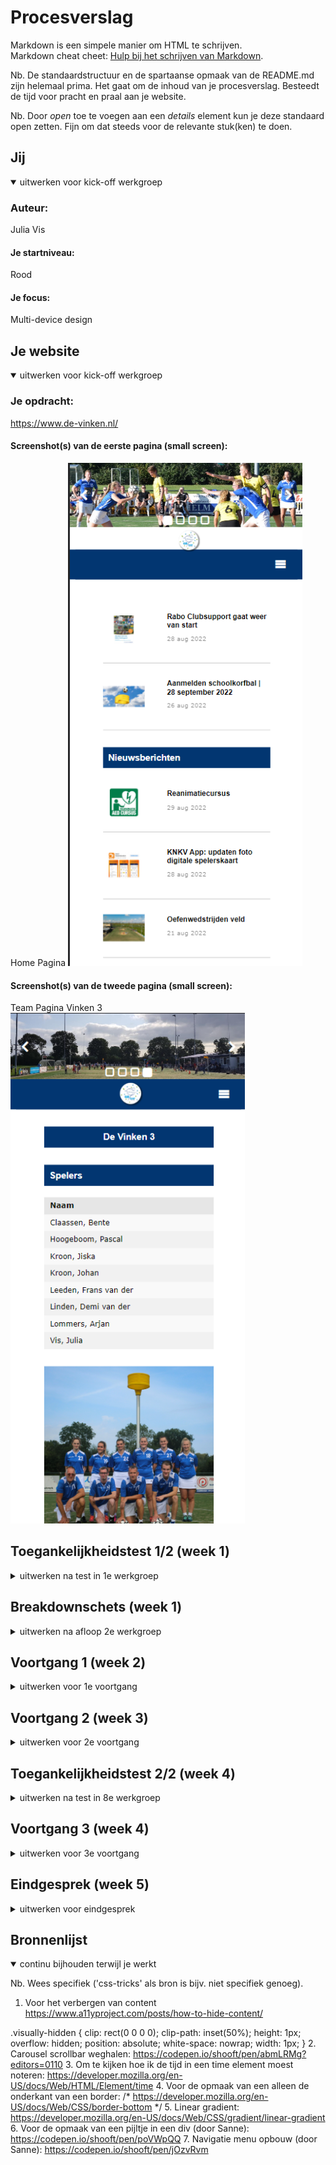# Procesverslag
Markdown is een simpele manier om HTML te schrijven.  
Markdown cheat cheet: [Hulp bij het schrijven van Markdown](https://github.com/adam-p/markdown-here/wiki/Markdown-Cheatsheet).

Nb. De standaardstructuur en de spartaanse opmaak van de README.md zijn helemaal prima. Het gaat om de inhoud van je procesverslag. Besteedt de tijd voor pracht en praal aan je website.

Nb. Door *open* toe te voegen aan een *details* element kun je deze standaard open zetten. Fijn om dat steeds voor de relevante stuk(ken) te doen.





## Jij

<details open>
  <summary>uitwerken voor kick-off werkgroep</summary>

  ### Auteur:
  Julia Vis

  #### Je startniveau:
  Rood

  #### Je focus:
  Multi-device design
 
</details>





## Je website

<details open>
  <summary>uitwerken voor kick-off werkgroep</summary>

  ### Je opdracht:
  https://www.de-vinken.nl/

  #### Screenshot(s) van de eerste pagina (small screen): 
  Home Pagina 
  <img src="readme-images/homepage.png" width="375px" alt="foto van de homepagina van de website: de vinken">

  #### Screenshot(s) van de tweede pagina (small screen):
  Team Pagina Vinken 3
  <img src="readme-images/teampage_vinken3.png" width="375px" alt="foto van de vinken 3 teampagina van de website: de vinken">
 
</details>



## Toegankelijkheidstest 1/2 (week 1)

<details>
  <summary>uitwerken na test in 1e werkgroep</summary>

  ### Bevindingen
  Lijst met je bevindingen die in de test naar voren kwamen:

  #### Screenreader
 De screenreader leest goed alle koppen voor. Een aantal images hebben alleen geen alt tekst om duidelijk te maken wat voor afbeelding het is. Zoals het logo en de slideshow boven aan de home pagina. Verder wordt er van elke kop vertelt welke kop dit precies is. Ook leest de screenreader de namen van de teamleden op de teampagina niet voor. De states worden ook niet voorgelezen door de screenreader. Dit is heel onhandig aangezien het menu boven aan de pagina alleen maar dropdown menu's bevat.


  #### Muis en Toetsenbord 
  De bediening met het toetsenbord gaat in principe prima. Alleen kun je in het menu boven in de dropdown menu's wel activeren maar wordt dit niet vertelt. De hover state wordt hier toegepast op de website. Op de telefoon heeft meteen de active state. Ook kun je op de team pagina niet verder dan de eerste kop boven aan de pagina. Na het menu stopt het. De website heeft ook geen focus. Je kunt als gerbuiker niet zien waar je op de pagina bent en wat gefocused is op de website. Dit kun je zien doordat onderin het scherm wel wordt weergegeven, naar welke pagina je gaat als je op enter drukt. Dit krijg je ook te zien als met de muis eroverheen hovert. Maar als je dus met de tab er op focused, zie je onderin welke geselecteerd staat. Maar ditis niet te zien op de website zelf. (zie afbeelding) Dat is zeker een punt dat ik aan ga pakken. 
  <img src="readme-images/geen_focus_state.png">


  #### Motoriek (shocks, elastiekjes)
 De website is goed te bedienen met shocks. Alleen de knopjes om naar een volgende pagina te gaan zijn misschien wat klein. Je schiet snel uit met je muis. Door dat dit gebeurd klik je naast de knop.<img src="readme-images/screenshot_kleine_knopjes.png">


  #### Visueel (brillen, contrast, kleurenblind, dark/light). 
  De website van de vinken heeft op dit moment nog geen dark/light mode. Verder is de website wel goed te lezen door mensen die kleurenblind zijn. Dit komt door het heldere contrast tussen elementen op de pagina. Bij de bril waar het rechter deel van de glazen is afgeschermd, was het lastig om de rechter kant van de volledige webpagina te lezen. Wel is een deel van de rechter pagina te zien waardoor de gebruiker weet dat er nog wat te zien is op het rechter deel van de pagina. En bij de bril central field loss is de pagina kun je alleen telkens het bovenste deel van de pagina lezen. 

</details>



## Breakdownschets (week 1)

<details>
  <summary>uitwerken na afloop 2e werkgroep</summary>

  ### de hele pagina: 
  <img src="readme-images/breakdown_schets_volledig.png" width="375px" alt="breakdown van de hele pagina">

  ### dynamisch deel (bijv menu): 
  <img src="readme-images/breakdown_schets_deel1.png" width="375px" alt="breakdown van een dynamisch deel">

  ### wellicht nog een dynamisch deel (bijv filter): 
  <img src="readme-images/breakdown_schets_deel2.png" width="375px" alt="breakdown van nog een dynamisch deel">

</details>





## Voortgang 1 (week 2)

<details>
  <summary>uitwerken voor 1e voortgang</summary>

  ### Stand van zaken
  De html schrijven ging goed. Door gebruik te maken van de breakdownschets ging dit ook vrij snel voor mijn gevoel. Ik twijfel nog een beetje over de code voor de navigatie. Aangezien er ook nog dropdown menu's bij moeten later. Maar dat is voor later. Mijn code ziet er op het moment zo uit. <img src="screenshot_eerste_versie_html.png"> De foto's voor in de header staan er 2x in omdat ik niet zo goed weet waar ik deze foto's het beste kan plaatsen. Dit ga ik vragen tijdens het voortgangs gesprek


  ### Agenda voor meeting
  samen met je groepje opstellen

  | Quinny en Julia: Hoe steekt de html in elkaar? Is de opbouw van de html goed? Zijn alle onderdelen goed genest.
  | Quinny: Hoe zet ik de basis op voor mijn hamburger menu?
  ### Verslag van meeting
  Tijdens de meeting waren alleen ik en Quinny er. We kregen feedback van de studentassistenten. We hebben gekeken naar de html van onze pagina's en of deze goed genest stonden. Sommige onderdelen waren nog niet helemaal goed genest en moesten aangepast worden. Zoals items die in een ul stonden maar geen li om zich heen hadden. En verder hebben we gekeken naar punten die ik zelf kon verbeteren aan de website. Zoals de hamburger menu button die niet van vorm veranderde. En de header carousel die niet goed responive is op de originele site.
  Verder hand Quinny nog een vraag over hoe ze het hamburgermenu het beste kon beginnen. Het antwoord op deze vraag was een unorderd list maken met de menu opties als list items. Verder kreeg ik nog als tip om zo snel mogelijk te beginnen met de css. Omdat daar ook veel tijd in gaat zitten. Nog meer dan in de Html. Voor de afbeeldingen is het belangrijk om die in een unorderd list te zetten. En van de img list items te maken. De tweede versie die ik dus heb staan in mijn code is dus beter.
</details>





## Voortgang 2 (week 3)

<details>
  <summary>uitwerken voor 2e voortgang</summary>

  ### Stand van zaken
  De Carousel maken is gelukt. Ik mis alleen nog de buttons die er voor zorgen dat je naar de volgende pagina kan, en de vierkantjes onderin waarmee je naar een foto kan navigeren. Verder heb ik een responsive navigatie menu gemaakt, die veranderd in een hamburger menu als het scherm kleiner wordt dan 51em. Alleen heeft de navigatie nog geen dropdown menu's. Ook is het gelukt om de nieuwsberichten vorm tegeven met grid. 


  ### Agenda voor meeting

  | Aron, Quinny, Britney, Julia 
  Hoe voeg je een dropdown menu toe aan een navigatiemenu.
  | Quinny
  Hoe maak je een drop down icoontje. Een pijltje naar beneden
  | Britney
  Hoe bepaal ik mijn H1? Ik zie hem namelijk niet.
  | Op suggestie van Sanne
  Hoe pas ik @media toe in een navigatie menu


  ### Verslag van meeting
    | Aron, Quinny, Britney, Julia 
  Hoe voeg je een dropdown menu toe aan een navigatiemenu.
  Sanne heeft samen met ons een navigatie menu gemaakt met een drow down functie. Deze heeft hij opgeslagen in codepen. Deze code ga ik ook nodig hebben voor mijn website
  https://codepen.io/shooft/pen/gOzGoww

  | Quinny
  Hoe maak je een drop down icoontje. Een pijltje naar beneden.
  Sanne heeft samen met ons een icoontje gemaakt. Ook heeft hij hier een draaid pijltje van gemaakt zodat als je het menu opent het pijltje omdraait. De code heeft hij in codepen gezet. 
https://codepen.io/shooft/pen/poVWpQQ

  | Britney
  Hoe bepaal ik mijn H1? Ik zie hem namelijk niet.

  Antwoord op de vraag: Deze is verborgen op de pagina. Wel zodanig dat de screenreader de h1 voorleest, zodat de gebruiker van de screenreader wel weet waar de pagina over gaat. Dit doen ze op de volgende manier.

  .visually-hidden {
  clip: rect(0 0 0 0);
  clip-path: inset(50%);
  height: 1px;
  overflow: hidden;
  position: absolute;
  white-space: nowrap;
  width: 1px;
}
Deze code ga ik ook nodig hebben voor mijn website

  | Op suggestie van Sanne
  Hoe pas ik @media toe in een navigatie menu
  @media heb ik al toegepast in mijn website. In het navigatiemenu. Sanne heeft de code van het navigatiemenu opgeslagen in codepen. Sanne is alleen vergeten om het menu weer in het scherm te zetten op het moment dat het scherm groter is dan 40em zag ik later. :-)
https://codepen.io/shooft/pen/YzLrEJo
</details>





## Toegankelijkheidstest 2/2 (week 4)

<details>
  <summary>uitwerken na test in 8e werkgroep</summary>

  ### Bevindingen
  Lijst met je bevindingen die in de test naar voren kwamen:
  Knopjes zijn nog te klein.
  Sommige knoppen in de nav zijn niet te bereiken.
  Screenreader leest door zonder pauzes. Zorgt voor verwarring.
  Nog geen dark mode.
  Uitslagen van de wedstrijden ook voorgelezen zonder context.

  #### Screenreader
 De screenreader leest de datum's waarop het bericht geplaatst is, gewoon voor zonder te vertellen wat deze datum betekend. Het kan dus zo zijn dat in de kop een datum staat en dat daarna meteen de volgende datum wordt voorgelezen. Dit is heel verwarrend. Verder worden de uitslagen van de wedstrijden ook voorgelezen zonder context. De gebruiker heeft hier dus ook geen idee waarom deze getallen worden voorgelezen. Ook is het niet duidelijk welke teams tegen elkaar spelen. De teams worden zonder pauze voorgelezen. Dus bijvoorbeeld. De Vinken E1 SDO E1. Terwijl hij eigenlijk moet vertellen aan de gebruiker dat de teams tegen elkaar hebben gespeeld. Dus De Vinken E1 tegen SDO E1. Ook bij de sectie met informatie over de volgende wedstrijd van de Vinken 1 is het niet duidelijk om welk team het gaat. Om dit op te lossen heeft Sanne als tip gegeven een span om de tekst "tegen" te zetten en dan deze onzichtbaar te maken.
<img src= "readme-images/screenshot_screenreader_aandachtspunt1.png">

  #### Muis en Toetsenbord 
 Met het toetsenbord zijn alle interactieve delen van de website te bereiken. Alleen de twee kopjes in de navigatie: Wedstrijden en Agenda zijn niet te bereiken. Dit moet nog even aanpassen. Het zijn a elementen maar ze hebben nog geen href. Deze moeten nog toegevoegd worden. Verder worden er 2 secties volledig geskipt. De sectie verjaardagen en de sectie agenda. Opzich logisch want deze secties hebben geen interactieve elementen. Verder is de Focus slecht te zien en moet nog aangepast worden. Op de officiële website is er geen focus. Dus de focus mag ik zelf gaan ontwerpen. Hij is op dit moment nog zwart, maar dat is bij de blauwe buttons niet goed te zien. Ik denk dat ik of voor de licht blauwe kleur ga die ook gebruikt wordt bij de active state. Of licht groen die ook gebruikt wordt in het logo. Ook kun je als het scherm klein is het menu niet openvouwen met de tab knop. Ook wordt het menu niet gefocused. 



  #### Motoriek (shocks, elastiekjes)
 Mijn website is goed te bedienen wanneer een gerbuiker shocks heeft. Alleen ben ik vergeten de knopjes groter te maken. Dus deze zijn nog steeds te klein en moeten groter gemaakt worden.


  #### Visueel (brillen, contrast, kleurenblind, dark/light). 
  De brillen hadden hetzelfde effect als de vorige keer dat ik ging testen. Deze ervaring was hetzelfde op mijn eigen website. De dark mode ga ik nog toevoegen om deze toegankelijkheid te verbeteren.

</details>



## Voortgang 3 (week 4)

<details>
  <summary>uitwerken voor 3e voortgang</summary>

  ### Stand van zaken
  Ik heb geprobeerd om de dropdown menu's in de navigatie te krijgen. Dit is alleen niet gelukt. Telens als ik dit probeerde kwam het er heel raar uit te zien en werkte het menu niet meer. Ook was het menu dan niet meer responsive. Ik heb hier geen screenshots van gemaakt. Aangezien ik meer bezig was met alles naar de oude stand van zaken te brengen. Wel heb ik de html code nog. <img src="readme-images/navigatie_code_waar_alles_mis_ging.png">
  De code die ik wilde gebruiken om het werkend te krijgen was die van Sanne, die we tijdens de vorige les besproken hadden. Bron Sanne 't Hoofd : https://codepen.io/shooft/pen/gOzGoww
  Maar waar het fout ging, weet ik nog niet.

  ### Agenda voor meeting
  Samen met je groepje opstellen

  |Julia: Buttons in carousel, hoe scroll ik daarmee naar de volgende afbeelding?
          Navigatie menu met drop downs werkt niet zoals het hoort. Waar heb ik een fout gemaakt. Navigatie met dropdown in responsive design
   Arron: Vragen over zijn navigatie menu en hoe hij dit voor zijn website goed kan krijgen. In dropdown vorm. Hij heeft deze met Sanne gemaakt maar weet niet hoe hij de juiste styling hieraan kan geven.
   Britney: - (Vragen werden persoonlijk aan de student assistent gesteld.)
   Quinny: -. (Vragen werden persoonlijk aan de student assistent gesteld.)
           
  ### Verslag van meeting
 Tijdens de meeting is er vooral per persoon gekeken naar wat er nodig was om iets goed te krijgen. Er was niet echt een algemeen moment. Alleen in het begin heel eventjes. Voor mij was het navigatie menu het grootste probleem en daar wilde ik graag hulp bij. De list items kwamen in een row te staan in plaats van in een column en ze bleven zichtbaar en verdwenen niet.


 De student assistenten kwamen mij persoonlijk helpen. En dit leverde wel wat op. Maar het menu werkte hierna helemaal niet meer. Na flink tijd gestoken te hebben in waar het precies fout ging, kwam Sanne mij nog even helpen met uitzoeken waar de fout zat. Het bleek zo te zijn dat ik de css van de navigatie voor het breedde scherm op de verkeerde plek had staan. Namelijk in het @media (min-width) gedeelte. Deze code moest ik dus even op de juiste plek zetten en dan de code voor de dropdown menu's toevoegen. Daarnaast had ik heel veel :nth-of-type(1) staan. Maar netter is het om first-of-type te gebruiken. Uiteindelijk om 17:45 ben ik toen naar huis gegaan. Terwijl mijn voortgangsgesprek om 14:40 ongeveer begon.
 <img src="readme-images/foto_werkend_menu1.png">
 <img src="readme-images/foto_werkend_menu2.png">
 <img src="readme-images/foto_werkend_menu3.png">
 <img src="readme-images/foto_werkend_menu4.png">
 <img src="readme-images/foto_werkend_menu5.png">

</details>





## Eindgesprek (week 5)

<details>
  <summary>uitwerken voor eindgesprek</summary>

  ### Je uitkomst - karakteristiek screenshots:
  Small scherm in Dark mode
<img src="readme-images/screenshot_eindproduct_small1.png" width="375px" alt="uitomst opdracht 1">
<img src="readme-images/screenshot_eindproduct_small2.png" width="375px" alt="uitomst opdracht 2">
<img src="readme-images/screenshot_eindproduct_small3.png" width="375px" alt="uitomst opdracht 3">
<img src="readme-images/screenshot_eindproduct_small4.png" width="375px" alt="uitomst opdracht 4">
<img src="readme-images/screenshot_eindproduct_small5" width="375px" alt="uitomst opdracht 5">
<img src="readme-images/screenshot_eindproduct_small6.png" width="375px" alt="uitomst opdracht 6">
<img src="readme-images/screenshot_eindproduct_small7.png" width="375px" alt="uitomst opdracht 7">
<img src="readme-images/screenshot_eindproduct_small8.png" width="375px" alt="uitomst opdracht 8">
<img src="readme-images/screenshot_eindproduct_small9.png" width="375px" alt="uitomst opdracht 9">
Breed scherm in Light mode
<img src="readme-images/screenshot_eindproduct_breed1.png" width="375px" alt="uitomst opdracht 1 breed">
<img src="readme-images/screenshot_eindproduct_breed2.png" width="375px" alt="uitomst opdracht 2 breed">
<img src="readme-images/screenshot_eindproduct_breed3.png" width="375px" alt="uitomst opdracht 3 breed">
<img src="readme-images/screenshot_eindproduct_breed4.png" width="375px" alt="uitomst opdracht 4 breed">

  ### Dit ging goed/Heb ik geleerd: 
  Het opstellen van de html ging erg goed. Dit ging makkelijk in combinatie met de breakdownschets die ik gemaakt had. Hierdoor kon ik een stuk makkelijker doorschrijven tijdens het schrijven van de css. Verder ging het gebruiken van de variabelen in het css document erg goed. Door deze meteen vanaf het begin al te gebruiken gaat het meteen goed en zo kon ik makkelijk de dark mode maken. Ook ben ik er erg blij mee dat het navigatie menu werkt. In de zin van dropdown menu's en dat hij responsive is.
  Ook ben ik blij dat het gelukt is om een mooi grid te maken waarbij de content mooi verdeeld wordt over de pagina.
  Als laatste ben ik blij met de aftelklok die ik gemaakt heb. De javascript code heb ik in één keer geschreven. (Als je niet de keren mee telt toen de javascript nog niet gekoppelt was). 

  <img src="readme-images/breakdown_schets_deel1.png" width="375px" alt="top">
  <img src="readme-images/dark_mode_code.png" width="375px" alt="top">
  <img src="readme-images/foto_werkend_menu1.png" width="375px" alt="top">
  <img src="readme-images/foto_werkend_menu2.png" width="375px" alt="top">
   <img src="readme-images/foto_werkend_menu3.png" width="375px" alt="top">
  <img src="readme-images/foto_werkend_menu4.png" width="375px" alt="top">


  ### Dit was lastig/Is niet gelukt:
  Wat ik eigenlijk het vervelendste vind van wat er niet werkt is dat de focus in het navigatie menu niet werkt. Op alle a elementen op de pagina werkt het wel. Allen in de header niet. Ook schuift en menu niet uit als je door de navigatie heen tabt. Erg jammer.
  Wat ik ook wel jammer vind is dat het niet gelukt is om de carousel in de header werkend te krijgen. Sanne had wel een voorbeeld van een carousel die erg leek op die van mij. Maar ik begreep er kort weg niks van en heb hem dus ook niet toe kunnen voegen aan mijn website.
  Verder doen de knopjes om naar de volgende pagina te gaan van bijvoorbeeld de nieuwsberichten het ook niet. Ik liep hier tegen hetzelfde probleem aan als die van de carousel in de header. 
</details>





## Bronnenlijst

<details open>
  <summary>continu bijhouden terwijl je werkt</summary>

  Nb. Wees specifiek ('css-tricks' als bron is bijv. niet specifiek genoeg).

  1. Voor het verbergen van content 
  https://www.a11yproject.com/posts/how-to-hide-content/

  .visually-hidden {
	clip: rect(0 0 0 0);
	clip-path: inset(50%);
	height: 1px;
	overflow: hidden;
	position: absolute;
	white-space: nowrap;
	width: 1px;
}
  2. Carousel scrollbar weghalen: https://codepen.io/shooft/pen/abmLRMg?editors=0110
  3. Om te kijken hoe ik de tijd in een time element moest noteren: https://developer.mozilla.org/en-US/docs/Web/HTML/Element/time
  4. Voor de opmaak van een alleen de onderkant van een border: /* https://developer.mozilla.org/en-US/docs/Web/CSS/border-bottom */
  5. Linear gradient: https://developer.mozilla.org/en-US/docs/Web/CSS/gradient/linear-gradient
  6. Voor de opmaak van een pijltje in een div (door Sanne):
  https://codepen.io/shooft/pen/poVWpQQ
  7. Navigatie menu opbouw (door Sanne): https://codepen.io/shooft/pen/jOzvRvm


</details>